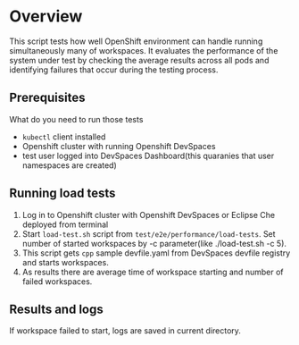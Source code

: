 # Overview
This script tests how well OpenShift environment can handle running simultaneously many of workspaces. It evaluates the performance of the system under test by checking the average results across all pods and identifying failures that occur during the testing process. 

## Prerequisites
What do you need to run those tests
- `kubectl` client installed
- Openshift cluster with running Openshift DevSpaces
- test user logged into DevSpaces Dashboard(this quaranies that user namespaces are created)

## Running load tests
1. Log in to Openshift cluster with Openshift DevSpaces or Eclipse Che deployed from terminal
2. Start `load-test.sh` script from `test/e2e/performance/load-tests`. Set number of started workspaces by -c parameter(like ./load-test.sh -c 5).
3. This script gets `cpp` sample devfile.yaml from DevSpaces devfile registry and starts workspaces.
4. As results there are average time of workspace starting and number of failed workspaces.


## Results and logs
If workspace failed to start, logs are saved in current directory.
